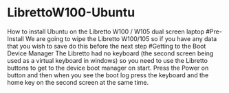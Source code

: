 # LibrettoW100-Ubuntu
How to install Ubuntu on the Libretto W100 / W105 dual screen laptop
#Pre-Install
We are going to wipe the Libretto W100/105 so if you have any data that you wish to save do this before the next step
#Getting to the Boot Device Manager
The Libretto had no keyboard (the second screen being used as a virtual keyboard in windows) so you need to use the Libretto buttons to get to the device boot manager on start. Press the Power on button and then when you see the boot log press the keyboard and the home key on the second screen at the same time.
